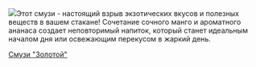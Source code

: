 <!--2025-07-19 15:50:10-->
<div class="yb">
  <div class="rss povarenok"><a href="https://www.povarenok.ru/recipes/show/182932/"><img src="https://www.povarenok.ru/data/cache/2025jul/19/32/3184837_51785-640x480.jpg"></a>Этот смузи - настоящий взрыв экзотических вкусов и полезных веществ в вашем стакане! Сочетание сочного манго и ароматного ананаса создает неповторимый напиток, который станет идеальным началом дня или освежающим перекусом в жаркий день. <p class="titl"><a href="https://www.povarenok.ru/recipes/show/182932/">Смузи "Золотой"</a></p></div>
</div>

